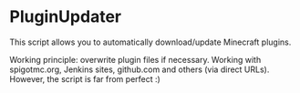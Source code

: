 # PluginUpdater

This script allows you to automatically download/update Minecraft plugins.

Working principle: overwrite plugin files if necessary.
Working with spigotmc.org, Jenkins sites, github.com and others (via direct URLs).
However, the script is far from perfect :)

